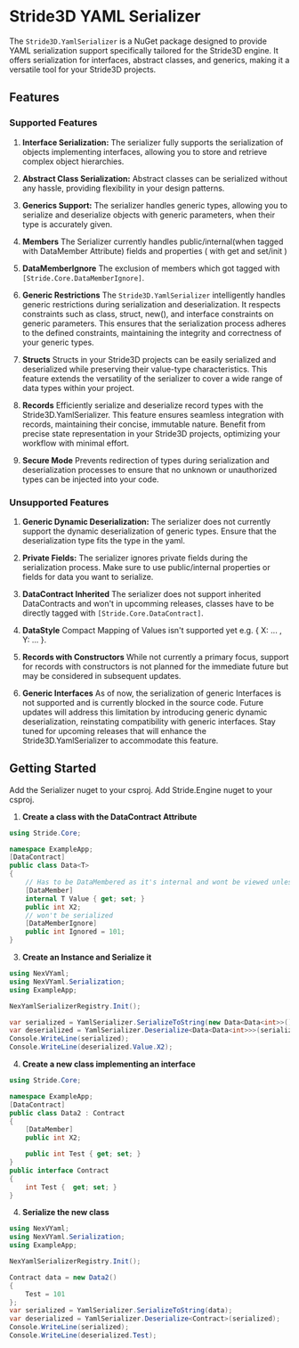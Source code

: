 # Stride3D YAML Serializer

The `Stride3D.YamlSerializer` is a NuGet package designed to provide YAML serialization support specifically tailored for the Stride3D engine. It offers serialization for interfaces, abstract classes, and generics, making it a versatile tool for your Stride3D projects.

## Features

### Supported Features

1. **Interface Serialization:**
The serializer fully supports the serialization of objects implementing interfaces, allowing you to store and retrieve complex object hierarchies.

2. **Abstract Class Serialization:**
Abstract classes can be serialized without any hassle, providing flexibility in your design patterns.

3. **Generics Support:**
The serializer handles generic types, allowing you to serialize and deserialize objects with generic parameters, when their type is accurately given.

4. **Members** 
The Serializer currently handles public/internal(when tagged with DataMember Attribute) fields and properties ( with get and set/init )

5. **DataMemberIgnore**
The exclusion of members which got tagged with `[Stride.Core.DataMemberIgnore]`.

6. **Generic Restrictions**
The `Stride3D.YamlSerializer` intelligently handles generic restrictions during serialization and deserialization. It respects constraints such as class, struct, new(), and interface constraints on generic parameters. This ensures that the serialization process adheres to the defined constraints, maintaining the integrity and correctness of your generic types.

7. **Structs**
Structs in your Stride3D projects can be easily serialized and deserialized while preserving their value-type characteristics. This feature extends the versatility of the serializer to cover a wide range of data types within your project.

8. **Records**
Efficiently serialize and deserialize record types with the Stride3D.YamlSerializer. This feature ensures seamless integration with records, maintaining their concise, immutable nature. Benefit from precise state representation in your Stride3D projects, optimizing your workflow with minimal effort.

9. **Secure Mode**
Prevents redirection of types during serialization and deserialization processes to ensure that no unknown or unauthorized types can be injected into your code.

### Unsupported Features

1. **Generic Dynamic Deserialization:**
The serializer does not currently support the dynamic deserialization of generic types. Ensure that the deserialization type fits the type in the yaml.

3. **Private Fields:**
The serializer ignores private fields during the serialization process. Make sure to use public/internal properties or fields for data you want to serialize.

4. **DataContract Inherited**
The serializer does not support inherited DataContracts and won't in upcomming releases, classes have to be directly tagged with `[Stride.Core.DataContract]`.

5. **DataStyle**
Compact Mapping of Values isn't supported yet e.g. { X: ... , Y: ... }.

6. **Records with Constructors**
While not currently a primary focus, support for records with constructors is not planned for the immediate future but may be considered in subsequent updates.

7. **Generic Interfaces**
As of now, the serialization of generic Interfaces is not supported and is currently blocked in the source code. Future updates will address this limitation by introducing generic dynamic deserialization, reinstating compatibility with generic interfaces. Stay tuned for upcoming releases that will enhance the Stride3D.YamlSerializer to accommodate this feature.

## Getting Started

Add the Serializer nuget to your csproj.
Add Stride.Engine nuget to your csproj.

1. **Create a class with the DataContract Attribute**

```csharp
using Stride.Core;

namespace ExampleApp;
[DataContract]
public class Data<T>
{
    // Has to be DataMembered as it's internal and wont be viewed unless DataMembered
    [DataMember]
    internal T Value { get; set; }
    public int X2;
    // won't be serialized
    [DataMemberIgnore]
    public int Ignored = 101;
}
```

3. **Create an Instance and Serialize it**

```csharp
using NexVYaml;
using NexVYaml.Serialization;
using ExampleApp;

NexYamlSerializerRegistry.Init();

var serialized = YamlSerializer.SerializeToString(new Data<Data<int>>() {  Value = new Data<int>() { Value = 10 } });
var deserialized = YamlSerializer.Deserialize<Data<Data<int>>>(serialized);
Console.WriteLine(serialized);
Console.WriteLine(deserialized.Value.X2);
```

4. **Create a new class implementing an interface**

```csharp
using Stride.Core;

namespace ExampleApp;
[DataContract]
public class Data2 : Contract
{
    [DataMember]
    public int X2;

    public int Test { get; set; }
}
public interface Contract
{
    int Test {  get; set; }
}
```

4. **Serialize the new class**

```csharp
using NexVYaml;
using NexVYaml.Serialization;
using ExampleApp;

NexYamlSerializerRegistry.Init();

Contract data = new Data2()
{
    Test = 101
};
var serialized = YamlSerializer.SerializeToString(data);
var deserialized = YamlSerializer.Deserialize<Contract>(serialized);
Console.WriteLine(serialized);
Console.WriteLine(deserialized.Test);
```
